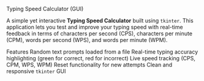 Typing Speed Calculator (GUI)

A simple yet interactive **Typing Speed Calculator** built using `tkinter`. This application lets you test and improve your typing speed with real-time feedback in terms of characters per second (CPS), characters per minute (CPM), words per second (WPS), and words per minute (WPM).

Features
Random text prompts loaded from a file
Real-time typing accuracy highlighting (green for correct, red for incorrect)
Live speed tracking (CPS, CPM, WPS, WPM)
Reset functionality for new attempts
Clean and responsive `tkinter` GUI